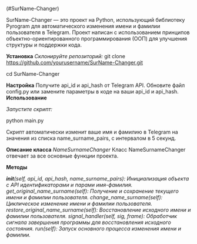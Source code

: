 (#SurName-Changer)


SurName-Changer — это проект на Python, использующий библиотеку Pyrogram для автоматического изменения имени и фамилии пользователя в Telegram. Проект написан с использованием принципов объектно-ориентированного программирования (ООП) для улучшения структуры и поддержки кода.

**Установка**
*Склонируйте репозиторий:*
git clone https://github.com/yourusername/SurName-Changer.git

cd SurName-Changer

**Настройка**
Получите api_id и api_hash от Telegram API.
Обновите файл config.py или замените параметры в коде на ваши api_id и api_hash.
**Использование**

*Запустите скрипт:*

python main.py

Скрипт автоматически изменит ваше имя и фамилию в Telegram на значения из списка name_surname_pairs, с интервалом в 5 секунд.


**Описание класса** *NameSurnameChanger*
Класс NameSurnameChanger отвечает за все основные функции проекта.

**Методы**

*__init__(self, api_id, api_hash, name_surname_pairs): Инициализация объекта с API идентификаторами и парами имя-фамилия.
get_original_name_surname(self): Получение и сохранение текущего имени и фамилии пользователя.
change_name_surname(self): Циклическое изменение имени и фамилии пользователя.
restore_original_name_surname(self): Восстановление исходного имени и фамилии пользователя.
signal_handler(self, sig, frame): Обработчик сигнала завершения программы для восстановления исходного состояния.
run(self): Запуск основного процесса изменения имени и фамилии.*
